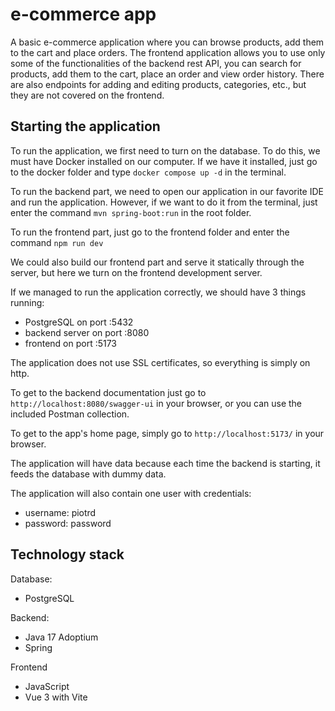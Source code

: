 # e-commerce app

A basic e-commerce application where you can browse products, add them to the cart and place orders. The frontend application allows you to use only some of the functionalities of the backend rest API, you can search for products, add them to the cart, place an order and view order history. There are also endpoints for adding and editing products, categories, etc., but they are not covered on the frontend.

## Starting the application

To run the application, we first need to turn on the database. To do this, we must have Docker installed on our computer. If we have it installed, just go to the docker folder and type `docker compose up -d` in the terminal.

To run the backend part, we need to open our application in our favorite IDE and run the application. However, if we want to do it from the terminal, just enter the command `mvn spring-boot:run` in the root folder.

To run the frontend part, just go to the frontend folder and enter the command `npm run dev`

We could also build our frontend part and serve it statically through the server, but here we turn on the frontend development server.

If we managed to run the application correctly, we should have 3 things running:
- PostgreSQL on port :5432
- backend server on port :8080
- frontend on port :5173

The application does not use SSL certificates, so everything is simply on http.

To get to the backend documentation just go to `http://localhost:8080/swagger-ui` in your browser, or you can use the included Postman collection.

To get to the app's home page, simply go to `http://localhost:5173/` in your browser.

The application will have data because each time the backend is starting, it feeds the database with dummy data.

The application will also contain one user with credentials: 
- username: piotrd
- password: password

## Technology stack

Database:
- PostgreSQL

Backend:
- Java 17 Adoptium
- Spring

Frontend
- JavaScript
- Vue 3 with Vite
